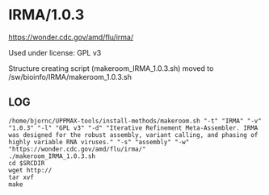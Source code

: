 IRMA/1.0.3
========================

<https://wonder.cdc.gov/amd/flu/irma/>

Used under license:
GPL v3


Structure creating script (makeroom_IRMA_1.0.3.sh) moved to /sw/bioinfo/IRMA/makeroom_1.0.3.sh

LOG
---

    /home/bjornc/UPPMAX-tools/install-methods/makeroom.sh "-t" "IRMA" "-v" "1.0.3" "-l" "GPL v3" "-d" "Iterative Refinement Meta-Assembler. IRMA was designed for the robust assembly, variant calling, and phasing of highly variable RNA viruses." "-s" "assembly" "-w" "https://wonder.cdc.gov/amd/flu/irma/"
    ./makeroom_IRMA_1.0.3.sh
    cd $SRCDIR
    wget http://
    tar xvf 
    make

